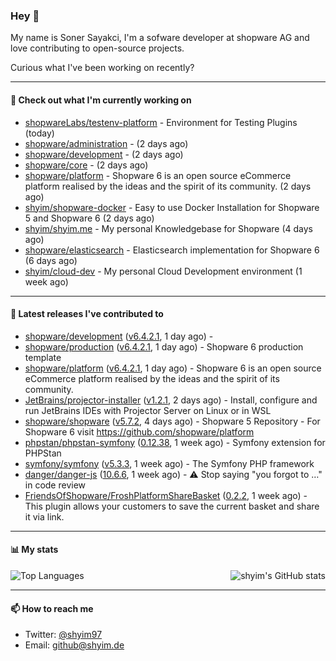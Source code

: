 ### Hey 👋

My name is Soner Sayakci, I'm a sofware developer at shopware AG and love contributing to open-source projects.

Curious what I've been working on recently?

---

#### 👷 Check out what I'm currently working on

- [shopwareLabs/testenv-platform](https://github.com/shopwareLabs/testenv-platform) - Environment for Testing Plugins (today)
- [shopware/administration](https://github.com/shopware/administration) -  (2 days ago)
- [shopware/development](https://github.com/shopware/development) -  (2 days ago)
- [shopware/core](https://github.com/shopware/core) -  (2 days ago)
- [shopware/platform](https://github.com/shopware/platform) - Shopware 6 is an open source eCommerce platform realised by the ideas and the spirit of its community. (2 days ago)
- [shyim/shopware-docker](https://github.com/shyim/shopware-docker) - Easy to use Docker Installation for Shopware 5 and Shopware 6 (2 days ago)
- [shyim/shyim.me](https://github.com/shyim/shyim.me) - My personal Knowledgebase for Shopware (4 days ago)
- [shopware/elasticsearch](https://github.com/shopware/elasticsearch) - Elasticsearch implementation for Shopware 6 (6 days ago)
- [shyim/cloud-dev](https://github.com/shyim/cloud-dev) - My personal Cloud Development environment (1 week ago)

---

#### 🔭 Latest releases I've contributed to

- [shopware/development](https://github.com/shopware/development) ([v6.4.2.1](https://github.com/shopware/development/releases/tag/v6.4.2.1), 1 day ago) - 
- [shopware/production](https://github.com/shopware/production) ([v6.4.2.1](https://github.com/shopware/production/releases/tag/v6.4.2.1), 1 day ago) - Shopware 6 production template
- [shopware/platform](https://github.com/shopware/platform) ([v6.4.2.1](https://github.com/shopware/platform/releases/tag/v6.4.2.1), 1 day ago) - Shopware 6 is an open source eCommerce platform realised by the ideas and the spirit of its community.
- [JetBrains/projector-installer](https://github.com/JetBrains/projector-installer) ([v1.2.1](https://github.com/JetBrains/projector-installer/releases/tag/v1.2.1), 2 days ago) - Install, configure and run JetBrains IDEs with Projector Server on Linux or in WSL
- [shopware/shopware](https://github.com/shopware/shopware) ([v5.7.2](https://github.com/shopware/shopware/releases/tag/v5.7.2), 4 days ago) - Shopware 5 Repository - For Shopware 6 visit https://github.com/shopware/platform
- [phpstan/phpstan-symfony](https://github.com/phpstan/phpstan-symfony) ([0.12.38](https://github.com/phpstan/phpstan-symfony/releases/tag/0.12.38), 1 week ago) - Symfony extension for PHPStan
- [symfony/symfony](https://github.com/symfony/symfony) ([v5.3.3](https://github.com/symfony/symfony/releases/tag/v5.3.3), 1 week ago) - The Symfony PHP framework
- [danger/danger-js](https://github.com/danger/danger-js) ([10.6.6](https://github.com/danger/danger-js/releases/tag/10.6.6), 1 week ago) - ⚠️ Stop saying &#34;you forgot to …&#34; in code review
- [FriendsOfShopware/FroshPlatformShareBasket](https://github.com/FriendsOfShopware/FroshPlatformShareBasket) ([0.2.2](https://github.com/FriendsOfShopware/FroshPlatformShareBasket/releases/tag/0.2.2), 1 week ago) - This plugin allows your customers to save the current basket and share it via link.

---

#### 📊 My stats

<img align="right" alt="shyim's GitHub stats" src="https://github-readme-stats.vercel.app/api?username=shyim&count_private=1&show_icons=true&" />

![Top Languages](https://github-readme-stats.vercel.app/api/top-langs/?username=shyim)

---

#### 📫 How to reach me

- Twitter: [@shyim97](https://twitter.com/shyim97)
- Email: [github@shyim.de](mailto://github@shyim.de)
